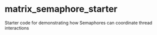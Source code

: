 # matrix_semaphore_starter
Starter code for demonstrating how Semaphores can coordinate thread interactions
